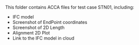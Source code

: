 This folder contains ACCA files for test case STN01, including:

- IFC model
- Screenshot of EndPoint coordinates
- Screenshot of 2D Length
- Alignment 2D Plot
- Link to the IFC model in cloud
